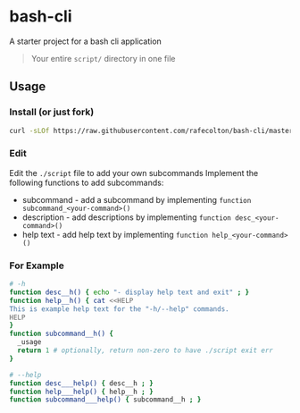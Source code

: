 bash-cli
========

A starter project for a bash cli application

> Your entire `script/` directory in one file

## Usage

### Install (or just fork)

```bash
curl -sLOf https://raw.githubusercontent.com/rafecolton/bash-cli/master/script && chmod +x script
```

### Edit

Edit the `./script` file to add your own subcommands  Implement the following
functions to add subcommands:

* subcommand - add a subcommand by implementing `function subcommand_<your-command>()`
* description - add descriptions by implementing `function desc_<your-command>()`
* help text - add help text by implementing `function help_<your-command>()`

### For Example

```bash
# -h
function desc__h() { echo "- display help text and exit" ; }
function help__h() { cat <<HELP
This is example help text for the "-h/--help" commands.
HELP
}
function subcommand__h() {
  _usage
  return 1 # optionally, return non-zero to have ./script exit err
}

# --help
function desc___help() { desc__h ; }
function help___help() { help__h ; }
function subcommand___help() { subcommand__h ; }
```
